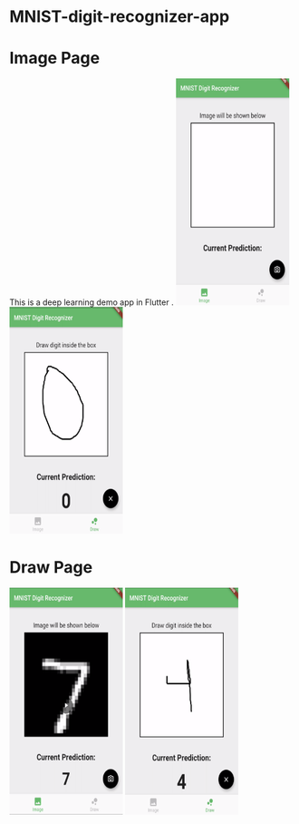 # MNIST-digit-recognizer-app

# Image Page
This is a deep learning demo app in Flutter .
<img src="https://github.com/richakbee/MNIST-digit-recognizer-app/blob/master/screenshotsImagePage.png" width="200" height="400" />
<img src="https://github.com/richakbee/MNIST-digit-recognizer-app/blob/master/screenshotsImagePage2.png" width="200" height="400" />

# Draw Page

<img src="https://github.com/richakbee/MNIST-digit-recognizer-app/blob/master/screenshotImagePage2.png" width="200" height="400" />
<img src="https://github.com/richakbee/MNIST-digit-recognizer-app/blob/master/screenshotDrawPage.png" width="200" height="400" />

